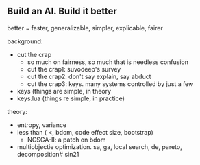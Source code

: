 ## Build an  AI.  Build it better 

better = faster, generalizable, simpler, explicable, fairer

background:

- cut the  crap
    - so much on  fairness, so much that is needless confusion
    - cut the  crap1: suvodeep's survey
    - cut the crap2: don't  say  explain, say abduct
    - cut the crap3: keys. many systems  controlled by just a few
- keys (things are simple, in theory
- keys.lua (things re simple, in practice)

theory:

- entropy, variance
- less than  ( &lt;, bdom, code effect  size, bootstrap)
    -   NGSGA-II: a patch  on bdom 
- multiobjectie optimization. sa, ga, local search, de, pareto, decomposition# sin21

